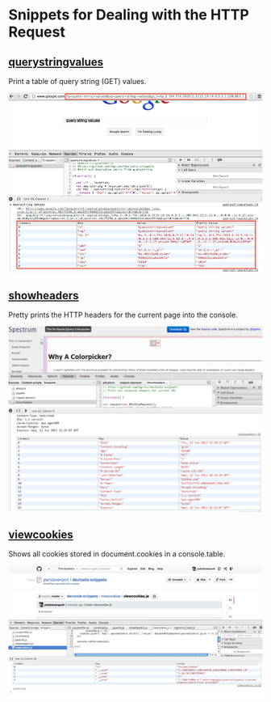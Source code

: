 # Snippets for Dealing with the HTTP Request

## [querystringvalues](querystringvalues)

Print a table of query string (GET) values.

![](querystringvalues/querystringvalues.png)

## [showheaders](showheaders)

Pretty prints the HTTP headers for the current page into the console.

![](showheaders/showheaders.png)

## [viewcookies](viewcookies)

Shows all cookies stored in document.cookies in a console.table.

![](viewcookies/viewcookies.png)